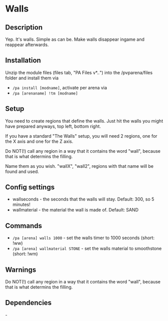 # Walls

## Description

Yep. It's walls. Simple as can be. Make walls disappear ingame and reappear afterwards.

## Installation

Unzip the module files (files tab, "PA Files v*.*.*") into the /pvparena/files folder and install them via

- `/pa install [modname]`, activate per arena via
- `/pa [arenaname] !tm [modname]`

## Setup

You need to create regions that define the walls. Just hit the walls you might have prepared anyways, top left, bottom right. 

If you have a standard "The Walls" setup, you will need 2 regions, one for the X axis and one for the Z axis. 

Do NOT(!) call any region in a way that it contains the word "wall", because that is what determins the filling. 

Name them as you wish. "wallX", "wall2", regions with that name will be found and used.

## Config settings

- wallseconds \- the seconds that the walls will stay. Default: 300, so 5 minutes!
- wallmaterial \- the material the wall is made of. Default: SAND 

## Commands

- `/pa [arena] walls 1000` \- set the walls timer to 1000 seconds (short: !ww) 
- `/pa [arena] wallmaterial STONE` \- set the walls material to smoothstone (short: !wm)

## Warnings

Do NOT(!) call any region in a way that it contains the word "wall", because that is what determins the filling.

## Dependencies

\-
